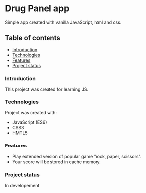 # Drug Panel app

Simple app created with vanilla JavaScript, html and css.

## Table of contents

- [Introduction](#introduction)
- [Technologies](#technologies)
- [Features](#features)
- [Project status](#project-status)

### Introduction

This project was created for learning JS.

### Technologies

Project was created with:

- JavaScript (ES6)
- CSS3
- HMTL5

### Features

- Play extended version of popular game "rock, paper, scissors".
- Your score will be stored in cache memory.

### Project status

In developement
